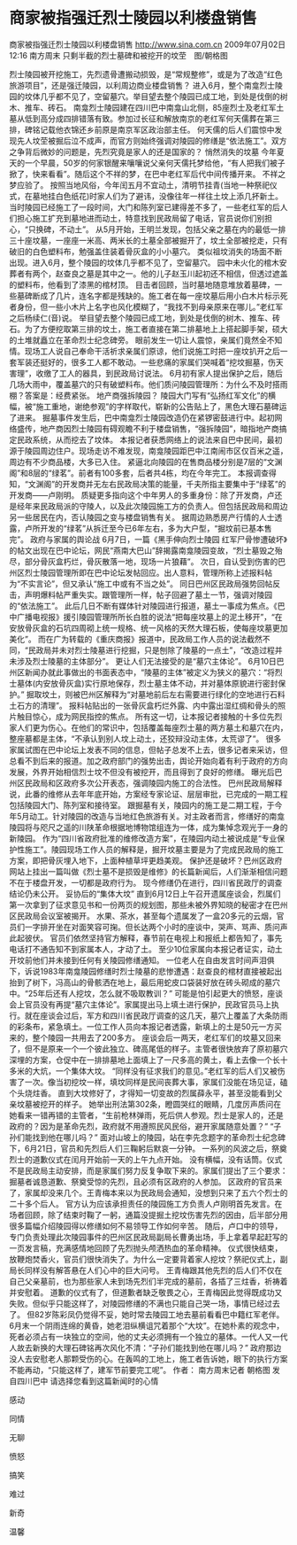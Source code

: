 # 商家被指强迁烈士陵园以利楼盘销售

商家被指强迁烈士陵园以利楼盘销售
http://www.sina.com.cn  2009年07月02日12:16  南方周末
只剩半截的烈士墓碑和被挖开的坟茔　图/朝格图

烈士陵园被开挖施工，先烈遗骨遭搬动损毁，是“常规整修”，或是为了改造“红色旅游项目”，还是强迁陵园，以利周边商业楼盘销售？
进入6月，整个南龛烈士陵园的坟体几乎都不见了，空留墓穴。举目望去整个陵园已成工地，到处是伐倒的树木、推车、砖石。
南龛烈士陵园建在四川巴中南龛山北侧，85座烈士及老红军土墓从低到高分成四排错落有致。参加过长征和解放南京的老红军何天儒葬在第三排，碑铭记载他衣锦还乡前原是南京军区政治部主任。
何天儒的后人们震惊中发现先人坟茔被掘后泣不成声，而官方则始终强调对陵园的修缮是“依法施工”。双方之争背后微妙的问题是，先烈究竟是家人的还是国家的？
悄然消失的坟墓
今年夏天的一个早晨，50岁的何家银醒来嚷嚷说父亲何天儒托梦给他，“有人把我们被子掀了，快来看看”。随后这个不祥的梦，在巴中老红军后代中间传播开来。
不祥之梦应验了。
按照当地风俗，今年闰五月不宜动土，清明节挂青(当地一种祭祀仪式，在墓地挂白色纸花)时家人们为了避讳，没像往年一样往土坟上添几抔新土。
当时陵园已经施工了一段时间，大门和陈列室已建得差不多了，一些老红军的后人们担心施工扩充到墓地进而动土，特意找到民政局留了电话，官员说你们别担心，“只换碑，不动土”。
从5月开始，王明兰发现，包括父亲之墓在内的最低一排三十座坟墓，一座座一米高、两米长的土墓全部被掘开了，坟土全部被挖走，只有破旧的白色塑料布，勉强盖住装着骨灰盒的小小墓穴。
类似祖坟消失的场面不断出现。进入6月，整个陵园的坟体几乎都不见了，空留墓穴。
园中未火化的棺木安葬者有两个，赵查良之墓是其中之一。他的儿子赵玉川起初还不相信，但透过遮盖的塑料布，他看到了漆黑的棺材顶。
目击者回顾，当时墓地随意堆放着墓碑，一些墓碑断成了几片，连名字都是残缺的。施工者在每一座坟墓后用小白木片标示死者身份，但一些小木片上名字也风化模糊了，“我找不到母亲原来在哪儿。”老红军之后杨续仁(音)说。
举目望去整个陵园已成工地，到处是伐倒的树木、推车、砖石。为了方便挖取第三排的坟土，施工者直接在第二排墓地上上搭起脚手架，硕大的土堆就矗立在革命烈士纪念碑旁。
眼前发生一切让人震惊，亲属们竟然全不知情。现场工人说自己奉命干活祈求亲属们原谅，他们说施工时把一座坟扒开之后一套军装还挺好的，很多工人都不敢动。一些悲痛的家属们哭喊着“挖坟掘墓，伤天害理”，收缴了工人的器具，到民政局讨说法。
6月初有家人提出保护之后，随后几场大雨中，覆盖墓穴的只有破塑料布。他们质问陵园管理所：为什么不及时搭雨棚？答案是：经费紧张。
地产商强拆陵园？
陵园大门写有“弘扬红军文化”的横幅，被“施工重地，谢绝参观”的字样取代，崭新的公告贴上了，黑色大理石墓碑运了进来。
掘墓事件发生后，巴中南龛烈士陵园改造仍在紧锣密鼓进行中。起初网络盛传，地产商因烈士陵园有碍观瞻不利于楼盘销售，“强拆陵园”，暗指地产商搞定民政系统，从而挖去了坟体。
本报记者获悉网络上的说法来自巴中民间，最初源于陵园周边住户。现场走访不难发现，南龛陵园距巴中江南闹市区仅百米之遥，周边有不少商品楼，大多已入住。
紧逼北向陵园的在售商品楼分别是7层的“文渊阁”和8层的“绿茗”。前者有100多套，后者共4栋，均在今年完工。
本报调查得知，“文渊阁”的开发商并无左右民政局决策的能量，千夫所指主要集中于“绿茗”的开发商——卢刚明。
质疑更多指向这个中年男人的多重身份：除了开发商，卢还是经年来民政局派的守陵人，以及此次陵园施工方的负责人。但包括民政局和周边另一些居民在内，否认陵园之变与楼盘销售有关。
据周边熟悉房产行情的人士透露，卢所开发的“绿茗”从拆迁至今已6年左右，多为大户型，“掘坟前已基本售完”。
政府与家属的舆论战
6月7日，一篇《黑手伸向烈士陵园 红军尸骨惨遭破坏》的帖文出现在巴中论坛，网民“燕南大巴山”辞揭露南龛陵园变故，“烈士墓毁之殆尽，部分骨灰盒朽烂，骨灰散落一地，现场一片狼藉”。
次日，自认受到伤害的巴州区烈士陵园管理所即在巴中论坛发帖回应。出人意料，管理所称上述报料帖为“不实言论”，但又承认“施工中或有不当之处”。
同日巴州区民政局强势回帖反击，声明爆料帖严重失实。跟管理所一样，帖子回避了墓土一节，强调对陵园的“依法施工”。
此后几日不断有媒体针对陵园进行报道，墓土一事成为焦点。《巴中广播电视报》援引陵园管理所所长白胜的说法“把每座坟墓上的泥土移开”，“在安放骨灰盒的石坑四周砌上统一规格、统一风格的天然大理石板，使每座坟墓更加美化”。
而在广为转载的《重庆商报》报道中，民政局工作人员的说法截然不同，“民政局并未对烈士陵墓进行挖掘，只是刨除了陵墓的一点土”，“改造过程并未涉及烈士陵墓的主体部分”。
更让人们无法接受的是“墓穴主体论”。
6月10日巴州区新闻办就此事做出的书面表态中，“陵墓的主体”被定义为狭义的墓穴：“将烈士墓体(内安放骨灰盒)实行原地保存，烈士墓主体不动，并对墓体原貌进行密封保护。”
掘取坟土，则被巴州区解释为“对墓地前后左右需要进行绿化的空地进行石料土石方的清理”。
报料帖贴出的一张骨灰盒朽烂外露、内中露出湿红绸和骨头的照片触目惊心，成为网民指控的焦点。
所有这一切，让本报记者接触的十多位先烈家人们更为伤心。在他们的常识中，包括覆盖每座烈士墓的两方墓土和墓穴在内，整座墓都是主体，“不承认到别人坟上动土，还狡辩没动主体，太荒谬了”。
很多家属试图在巴中论坛上发表不同的信息，但帖子总发不上去，很多记者来采访，但总看不到后来的报道。加之政府部门的强势出击，舆论开始向着有利于政府的方向发展，外界开始相信烈士坟不但没有被挖开，而且得到了良好的修缮。
曝光后巴州区民政局和区政府多次公开表态，强调陵园内施工的合法性。
巴州民政局解释说，此番的维修从去年年底开始，方案经专家论证、层层审批，已完成的一期工程包括陵园大门、陈列室和接待室。
跟掘墓有关，陵园内的施工是二期工程，于今年5月动工。针对陵园的改造与当地红色旅游有关。对主政者而言，修缮好的南龛陵园将与咫尺之遥的川陕革命根据地博物馆组连为一体，成为集悼念观光于一身的新陵园。
作为“四川省政府批准的维修改造方案”，在陵园内动土被说成是“专业保护性施工”。陵园现场工作人员的解释是，掘开坟墓主要是为了完成民政局的施工方案，即把骨灰埋入地下，上面种植草坪更趋美观。
保护还是破坏？巴州区政府网站上挂出一篇叫做《烈士墓不是损毁是维修》的长篇新闻后，人们渐渐相信问题不在于楼盘开发，一切都是政府行为。
现今修缮仍在进行，四川省民政厅的调查结论仍未公开。
妥协后的“集体大坟”
直到6月12日上午召开遗属座谈会，烈属们第一次拿到了征求意见书和一份两页的规划图，那些未被外界知晓的秘密才在巴州区民政局会议室被揭开。
水果、茶水，甚至每个遗属发了一盒20多元的云烟，官员们一字排开坐在对面笑容可掬。但长达两个小时的座谈中，哭声、骂声、质问声此起彼伏。
官员们依然坚持官方解释，春节前在电视上和报纸上都告知了，事先电话打不通告知不到家属本人，才动了土。
至少10位家属向本报记者证实，动土开坟前他们并未接到任何有关陵园修缮通知。
一位老人在自由发言时间声泪俱下，诉说1983年南龛陵园修缮时烈士陵墓的悲惨遭遇：赵查良的棺材直接被起出抬到了树下，冯高山的骨骸洒在地上，最后用蛇皮口袋装好放在砖头砌成的墓穴中。“25年后还有人挖坟，怎么就不吸取教训？”
可能是怕引起更大的愤怒，座谈会上官员没有再提“墓穴主体论”。家属提出马上填土进行保护，民政官员马上执行。就在座谈会过后，军方和四川省民政厅调查的这几天，墓穴上覆盖了大条防雨的彩条布，紧急填土。一位工作人员向本报记者透露，新填上的土是50元一方买来的，整个陵园一共用去了200多方。
座谈会后一两天，老红军们的坟墓又回来了，但不是原来一个一个彼此独立、碑高尾低的样子。主管者很快放弃了原初墓穴深埋的方案，仓促中在一排排墓地上面填上了一尺多高的黄土，看上去像一个长十多米的大炕，一个集体大坟。
“同样没有征求我们的意见。”老红军的后人们又被伤害了一次。像当初挖坟一样，填坟同样是民间丧葬大事，家属们没能在场见证，磕个头烧炷香。
直到大坟修好了，才得知一切变故的烈属薛永平，甚至没能看到父亲坟墓被挖开的样子。
她举出刑法第302条，瞪圆哭红的眼睛，几度厉声质问在她看来一错再错的主管者，“生前枪林弹雨，死后供人参观。烈士是家人的，还是政府的？因为是革命先烈，政府就不用遵照民风民俗，避开家属随意处置？”
“子孙们能找到他在哪儿吗？”
面对山坡上的陵园，站在李先念题字的革命烈士纪念碑下，6月21日，官员和先烈后人们三鞠躬后默哀一分钟。
一系列的风波之后，祭奠烈士的道歉仪式在闰月开始前一天的上午九点开始。
没有横幅，没有话筒。仪式不是民政局主动安排，而是家属们努力反复争取下来的。家属们提出了三个要求：掘墓者诚恳道歉、祭奠受惊的先烈，且必须有区政府的人参加。
区政府的官员来了，家属却没来几个。王青梅本来以为民政局会通知，没想到只来了五六个烈士的二十多个后人。
官方认为应该承担责任的陵园施工方负责人卢刚明首先发言。在场者回顾，除了结束时鞠了一躬，通篇没提掘土挖坟伤害先烈的因由，后半部分用很多篇幅介绍陵园得以修缮如何不易领导工作如何辛苦。
随后，卢口中的领导，专门负责处理此次陵园事件的巴州区民政局副局长曹勇出场，手上拿着早起赶写的一页发言稿，充满感情地回顾了先烈抛头颅洒热血的革命精神。
仪式很快结束，放鞭炮焚香火，官员们很快消失了。为什么一定要背着家人挖坟？祭祀仪式上，副局长同样没有解答悬在人们心中的巨大问号。
王青梅跟其他先烈的后人们不仅在自己父亲墓前，也为那些家人未到场先烈们半完成的墓前，各插了三炷香，祈祷着并安慰着。
道歉的仪式有了，但道歉者缺乏敬畏之心，王青梅因此觉得既成功又失败。但似乎只能这样了，对陵园修缮的不满也只能自己哭一场，事情已经过去了。
但82岁陈彩凤仍觉得不妥，她时常去陵园工地去墓前看看巴中籍红军老伴。6月末一个阴雨连绵的黄昏，她老泪纵横诅咒着那个“大坟”。在她朴素的观念中，死者必须占有一块独立的空间，他的丈夫必须拥有一个独立的墓体。一代人又一代人故去新换的大理石碑铭再次风化不清：“子孙们能找到他在哪儿吗？”
政府那边没人去安慰老人那颗受伤的心。在轰鸣的工地上，施工者告诉她，眼下的执行方案不能再动，“只能这样了，建军节前要完工呢”。 作者： 南方周末记者 朝格图 发自四川巴中
请选择您看到这篇新闻时的心情

感动

同情

无聊

愤怒

搞笑

难过

新奇

温馨

